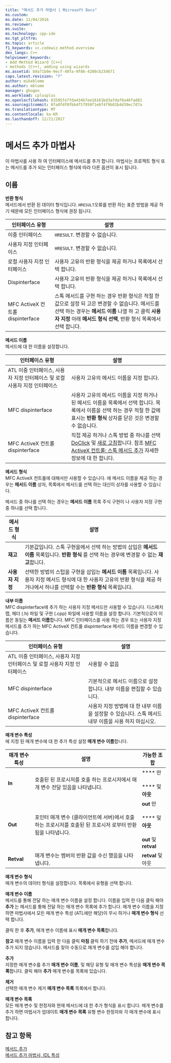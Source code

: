 ```yaml
---
title: "메서드 추가 마법사 | Microsoft Docs"
ms.custom: 
ms.date: 11/04/2016
ms.reviewer: 
ms.suite: 
ms.technology: cpp-ide
ms.tgt_pltfrm: 
ms.topic: article
f1_keywords: vc.codewiz.method.overview
dev_langs: C++
helpviewer_keywords:
- Add Method Wizard [C++]
- methods [C++], adding using wizards
ms.assetid: b9a71b0e-9ecf-40fa-9f86-4200cb23d671
caps.latest.revision: "7"
author: mikeblome
ms.author: mblome
manager: ghogen
ms.workload: cplusplus
ms.openlocfilehash: 63595fe7fda434b7ee16161bd3afdaf8a46fad82
ms.sourcegitcommit: 8fa8fdf0fbb4f57950f1e8f4f9b81b4d39ec7d7a
ms.translationtype: MT
ms.contentlocale: ko-KR
ms.lasthandoff: 12/21/2017
---
```

# <a name="add-method-wizard"></a>메서드 추가 마법사
이 마법사를 사용 하 여 인터페이스에 메서드를 추가 합니다. 마법사는 프로젝트 형식 또는 메서드를 추가 되는 인터페이스 형식에 따라 다른 옵션이 표시 됩니다.  
  
## <a name="names"></a>이름  
 **반환 형식**  
 메서드에서 반환 된 데이터 형식입니다. `HRESULT`오류를 반환 하는 표준 방법을 제공 하기 때문에 모든 인터페이스 형식에 권장 됩니다.  
  
|인터페이스 유형|설명|  
|--------------------|-----------------|  
|이중 인터페이스|`HRESULT`. 변경할 수 없습니다.|  
|사용자 지정 인터페이스|`HRESULT`. 변경할 수 없습니다.|  
|로컬 사용자 지정 인터페이스|사용자 고유의 반환 형식을 제공 하거나 목록에서 선택 합니다.|  
|Dispinterface|사용자 고유의 반환 형식을 제공 하거나 목록에서 선택 합니다.|  
|MFC ActiveX 컨트롤 dispinterface|스톡 메서드를 구현 하는 경우 반환 형식은 적절 한 값으로 설정 되 고은 변경할 수 없습니다. 메서드를 선택 하는 경우는 **메서드 이름** 나열 하 고 클릭 **사용자 지정** 아래 **메서드 형식 선택**, 반환 형식 목록에서 선택 합니다.|  
  
 **메서드 이름**  
 메서드에 대 한 이름을 설정합니다.  
  
|인터페이스 유형|설명|  
|--------------------|-----------------|  
|ATL 이중 인터페이스, 사용자 지정 인터페이스 및 로컬 사용자 지정 인터페이스|사용자 고유의 메서드 이름을 지정 합니다.|  
|MFC dispinterface|사용자 고유의 메서드 이름을 지정 하거나 된 메서드 이름을 목록에서 선택 합니다. 목록에서 이름을 선택 하는 경우 적절 한 값에 표시는 **반환 형식** 상자를 닫은 것은 변경할 수 없습니다.|  
|MFC ActiveX 컨트롤 dispinterface|직접 제공 하거나 스톡 방법 중 하나를 선택 [DoClick](../mfc/reference/colecontrol-class.md#doclick) 및 [새로 고침](../mfc/reference/colecontrol-class.md#refresh)합니다. 참조 [MFC ActiveX 컨트롤: 스톡 메서드 추가](../mfc/mfc-activex-controls-adding-stock-methods.md) 자세한 정보에 대 한 합니다.|  
  
 **메서드 형식**  
 MFC ActiveX 컨트롤에 대해서만 사용할 수 있습니다. 에 메서드 이름을 제공 하는 경우는 **메서드 이름** 상자, 목록에서 메서드를 선택 하는 대신이 상자를 사용할 수 있습니다.  
  
 메서드 중 하나를 선택 하는 경우는 **메서드 이름** 목록 주식 구현이 나 사용자 지정 구현 중 하나를 선택 합니다.  
  
|메서드 형식|설명|  
|-----------------|-----------------|  
|**재고**|기본값입니다. 스톡 구현을에서 선택 하는 방법의 삽입은 **메서드 이름** 목록입니다. **반환 형식** 를 선택 하는 경우에 변경할 수 없는 **재고**합니다.|  
|**사용자 지정**|선택한 방법의 스텁을 구현을 삽입는 **메서드 이름** 목록입니다. 사용자 지정 메서드 형식에 대 한 사용자 고유의 반환 형식을 제공 하거나에서 하나를 선택할 수는 **반환 형식** 목록입니다.|  
  
 **내부 이름**  
 MFC dispinterface에 추가 하는 사용자 지정 메서드만 사용할 수 있습니다. 디스패치 맵, 헤더 (.h) 파일 및 구현 (.cpp) 파일에 사용할 이름을 설정 합니다. 기본적으로이 이름은 동일는 **메서드 이름**합니다. MFC 인터페이스를 사용 하는 경우 또는 사용자 지정 메서드를 추가 하는 MFC ActiveX 컨트롤 dispinterface 메서드 이름을 변경할 수 있습니다.  
  
|인터페이스 유형|설명|  
|--------------------|-----------------|  
|ATL 이중 인터페이스, 사용자 지정 인터페이스 및 로컬 사용자 지정 인터페이스|사용할 수 없음|  
|MFC dispinterface|기본적으로 메서드 이름으로 설정 합니다. 내부 이름을 편집할 수 있습니다.|  
|MFC ActiveX 컨트롤 dispinterface|사용자 지정 방법에 대 한 내부 이름을 설정할 수 있습니다. 스톡 메서드 내부 이름을 사용 하지 마십시오.|  
  
 **매개 변수 특성**  
 에 지정 된 매개 변수에 대 한 추가 특성 설정 **매개 변수 이름**합니다.  
  
|매개 변수 특성|설명|가능한 조합|  
|-------------------------|-----------------|--------------------------|  
|**In**|호출된 된 프로시저를 호출 하는 프로시저에서 매개 변수 전달 있음을 나타냅니다.|**** 만<br /><br /> **** 및 **아웃**|  
|**Out**|포인터 매개 변수 (클라이언트에 서버)에서 호출 하는 프로시저를 호출된 된 프로시저 로부터 반환 됨을 나타냅니다.|**out** 만<br /><br /> **** 및 **아웃**<br /><br /> **out** 및 **retval**|  
|**Retval**|매개 변수는 멤버의 반환 값을 수신 했음을 나타냅니다.|**retval** 및 아웃|  
  
 **매개 변수 형식**  
 매개 변수의 데이터 형식을 설정합니다. 목록에서 유형을 선택 합니다.  
  
 **매개 변수 이름**  
 메서드를 통해 전달 하는 매개 변수 이름을 설정 합니다. 이름을 입력 한 다음 클릭 해야 **추가** 는 메서드를 통해 전달 하는 매개 변수 목록에 추가 합니다. 매개 변수 이름을 지정 하면 마법사에서 모든 매개 변수 특성 (ATL에만 해당)이 무시 하거나 **매개 변수 형식** 선택 합니다.  
  
 클릭 한 후 **추가**, 매개 변수 이름에 표시 **매개 변수 목록**합니다.  
  
 **참고** 매개 변수 이름을 입력 한 다음 클릭 **마침** 클릭 하기 전에 **추가**, 메서드에 매개 변수 추가 되지 않습니다. 메서드를 찾아 수동으로 매개 변수를 삽입 해야 합니다.  
  
 **추가**  
 지정한 매개 변수를 추가 **매개 변수 이름**, 및 해당 유형 및 매개 변수 특성을 **매개 변수 목록**합니다. 클릭 해야 **추가** 매개 변수를 목록에 있습니다.  
  
 **제거**  
 선택한 매개 변수 제거 **매개 변수 목록** 목록에서 합니다.  
  
 **매개 변수 목록**  
 모든 매개 변수 및 한정자와 현재 메서드에 대 한 추가 형식을 표시 합니다. 매개 변수를 추가 하면 마법사가 업데이트 **매개 변수 목록** 유형 변수 한정자와 각 매개 변수에 표시 합니다.  
  
## <a name="see-also"></a>참고 항목  
 [메서드 추가](../ide/adding-a-method-visual-cpp.md)   
 [메서드 추가 마법사, IDL 특성](../ide/idl-attributes-add-method-wizard.md)